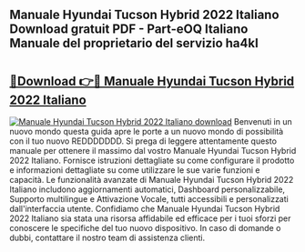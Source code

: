 ## Manuale Hyundai Tucson Hybrid 2022 Italiano Download gratuit PDF - Part-eOQ Italiano Manuale del proprietario del servizio ha4kI

# <h2><a href="http://dfdd9p.blite.top/?on=Manuale+Hyundai+Tucson+Hybrid+2022+Italiano">🔗Download 👉🔴 Manuale Hyundai Tucson Hybrid 2022 Italiano</a></h2>

[![Manuale Hyundai Tucson Hybrid 2022 Italiano download](https://i.imgur.com/lujVjoI.png)](http://dfdd9p.blite.top/?on=Manuale+Hyundai+Tucson+Hybrid+2022+Italiano)
Benvenuti in un nuovo mondo questa guida apre le porte a un nuovo mondo di possibilità con il tuo nuovo REDDDDDDD. Si prega di leggere attentamente questo manuale per ottenere il massimo dal vostro Manuale Hyundai Tucson Hybrid 2022 Italiano. Fornisce istruzioni dettagliate su come configurare il prodotto e informazioni dettagliate su come utilizzare le sue varie funzioni e capacità. Le funzionalità avanzate di Manuale Hyundai Tucson Hybrid 2022 Italiano includono aggiornamenti automatici, Dashboard personalizzabile, Supporto multilingue e Attivazione Vocale, tutti accessibili e personalizzati dall'interfaccia utente. Confidiamo che Manuale Hyundai Tucson Hybrid 2022 Italiano sia stata una risorsa affidabile ed efficace per i tuoi sforzi per conoscere le specifiche del tuo nuovo dispositivo. In caso di domande o dubbi, contattare il nostro team di assistenza clienti.
